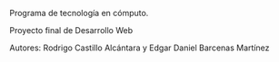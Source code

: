 Programa de tecnología en cómputo.

Proyecto final de Desarrollo Web

Autores: Rodrigo Castillo Alcántara y Edgar Daniel Barcenas Martínez
